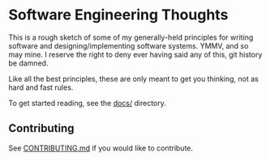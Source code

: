 # Software Engineering Thoughts

This is a rough sketch of some of my generally-held principles for writing software and designing/implementing software
systems. YMMV, and so may mine. I reserve the right to deny ever having said any of this, git history be damned.

Like all the best principles, these are only meant to get you thinking, not as hard and fast rules.

To get started reading, see the [docs/](docs/) directory.

## Contributing

See [CONTRIBUTING.md](CONTRIBUTING.md) if you would like to contribute.
